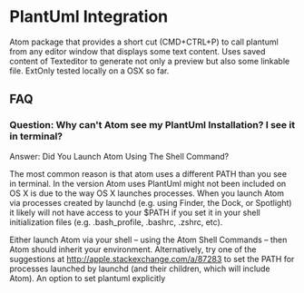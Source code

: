 # PlantUml Integration

Atom package that provides a short cut (CMD+CTRL+P) to call plantuml from any editor window that displays some text content. Uses saved content of Texteditor to generate not only a preview but also some linkable file. ExtOnly tested locally on a OSX so far.

## FAQ

### Question: Why can't Atom see my PlantUml Installation? I see it in terminal?

Answer: Did You Launch Atom Using The Shell Command?

The most common reason is that atom uses a different PATH than you see in terminal. In the version Atom uses PlantUml might not been included on OS X is due to the way OS X launches processes. When you launch Atom via processes created by launchd (e.g. using Finder, the Dock, or Spotlight) it likely will not have access to your $PATH if you set it in your shell initialization files (e.g. .bash_profile, .bashrc, .zshrc, etc).

Either launch Atom via your shell – using the Atom Shell Commands – then Atom should inherit your environment. Alternatively, try one of the suggestions at http://apple.stackexchange.com/a/87283 to set the PATH for processes launched by launchd (and their children, which will include Atom). An option to set plantuml explicitly
